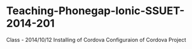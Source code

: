 Teaching-Phonegap-Ionic-SSUET-2014-201
======================================

Class - 2014/10/12
  Installing of Cordova
  Configuraion of Cordova Project
